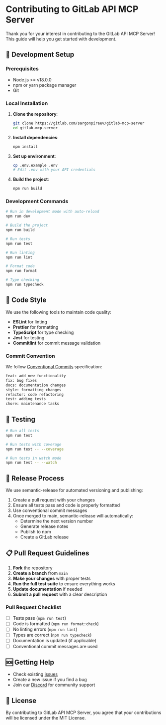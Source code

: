 # Contributing to GitLab API MCP Server

Thank you for your interest in contributing to the GitLab API MCP Server! This guide will help you get started with development.

## 🔧 Development Setup

### Prerequisites

- Node.js >= v18.0.0
- npm or yarn package manager
- Git

### Local Installation

1. **Clone the repository**:

   ```bash
   git clone https://gitlab.com/sargonpiraev/gitlab-mcp-server
   cd gitlab-mcp-server
   ```

2. **Install dependencies**:

   ```bash
   npm install
   ```

3. **Set up environment**:

   ```bash
   cp .env.example .env
   # Edit .env with your API credentials
   ```

4. **Build the project**:
   ```bash
   npm run build
   ```

### Development Commands

```bash
# Run in development mode with auto-reload
npm run dev

# Build the project
npm run build

# Run tests
npm run test

# Run linting
npm run lint

# Format code
npm run format

# Type checking
npm run typecheck
```

## 📝 Code Style

We use the following tools to maintain code quality:

- **ESLint** for linting
- **Prettier** for formatting
- **TypeScript** for type checking
- **Jest** for testing
- **Commitlint** for commit message validation

### Commit Convention

We follow [Conventional Commits](https://conventionalcommits.org/) specification:

```bash
feat: add new functionality
fix: bug fixes
docs: documentation changes
style: formatting changes
refactor: code refactoring
test: adding tests
chore: maintenance tasks
```

## 🧪 Testing

```bash
# Run all tests
npm run test

# Run tests with coverage
npm run test -- --coverage

# Run tests in watch mode
npm run test -- --watch
```

## 🚀 Release Process

We use semantic-release for automated versioning and publishing:

1. Create a pull request with your changes
2. Ensure all tests pass and code is properly formatted
3. Use conventional commit messages
4. Once merged to main, semantic-release will automatically:
   - Determine the next version number
   - Generate release notes
   - Publish to npm
   - Create a GitLab release

## 📋 Pull Request Guidelines

1. **Fork** the repository
2. **Create a branch** from `main`
3. **Make your changes** with proper tests
4. **Run the full test suite** to ensure everything works
5. **Update documentation** if needed
6. **Submit a pull request** with a clear description

### Pull Request Checklist

- [ ] Tests pass (`npm run test`)
- [ ] Code is formatted (`npm run format:check`)
- [ ] No linting errors (`npm run lint`)
- [ ] Types are correct (`npm run typecheck`)
- [ ] Documentation is updated (if applicable)
- [ ] Conventional commit messages are used

## 🆘 Getting Help

- Check existing [issues](https://gitlab.com/sargonpiraev/gitlab-mcp-server/-/issues)
- Create a new issue if you find a bug
- Join our [Discord](https://discord.gg/ZsWGxRGj) for community support

## 📄 License

By contributing to GitLab API MCP Server, you agree that your contributions will be licensed under the MIT License.
